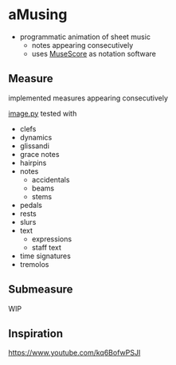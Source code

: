 # aMusing
- programmatic animation of sheet music
  - notes appearing consecutively
  - uses [MuseScore](https://musescore.org/) as notation software

## Measure
implemented measures appearing consecutively

[image.py](https://github.com/leftgoes/aMusing/blob/main/image.py) tested with
- clefs
- dynamics
- glissandi
- grace notes
- hairpins
- notes
  - accidentals
  - beams
  - stems
- pedals
- rests
- slurs
- text
  - expressions
  - staff text
- time signatures
- tremolos


## Submeasure
WIP

## Inspiration
https://www.youtube.com/kq6BofwPSJI

